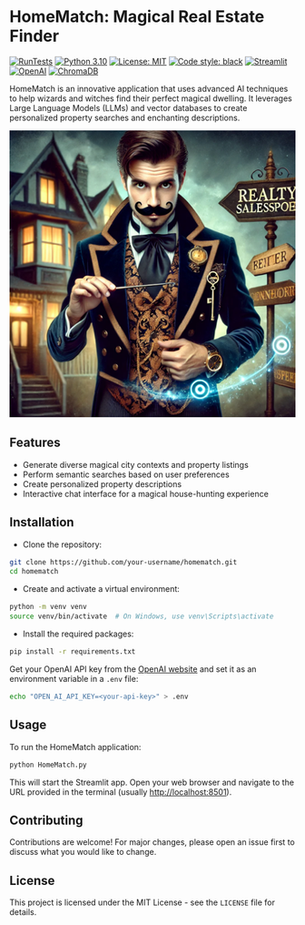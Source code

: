 # HomeMatch: Magical Real Estate Finder

[![RunTests](https://github.com/leonvanbokhorst/HomeMatch-for-Wizards/actions/workflows/python-app.yml/badge.svg)](https://github.com/leonvanbokhorst/HomeMatch-for-Wizards/actions/workflows/python-app.yml)
[![Python 3.10](https://img.shields.io/badge/python-3.10-blue.svg)](https://www.python.org/downloads/release/python-3100/)
[![License: MIT](https://img.shields.io/badge/License-MIT-yellow.svg)](https://opensource.org/licenses/MIT)
[![Code style: black](https://img.shields.io/badge/code%20style-black-000000.svg)](https://github.com/psf/black)
[![Streamlit](https://static.streamlit.io/badges/streamlit_badge_black_white.svg)](https://share.streamlit.io/leonvanbokhorst/homematch/main/HomeMatch.py)
[![OpenAI](https://img.shields.io/badge/OpenAI-API-08B9D1.svg)](https://platform.openai.com/docs/guides/)
[![ChromaDB](https://img.shields.io/badge/ChromaDB-local-08B9D1.svg)](https://chromadb.com/docs/guides/)

HomeMatch is an innovative application that uses advanced AI techniques to help wizards and witches find their perfect magical dwelling. It leverages Large Language Models (LLMs) and vector databases to create personalized property searches and enchanting descriptions.

![Mr. Sneekers](homematch-sneaky-salesperson.webp)

## Features

- Generate diverse magical city contexts and property listings
- Perform semantic searches based on user preferences
- Create personalized property descriptions
- Interactive chat interface for a magical house-hunting experience

## Installation

- Clone the repository:

```bash
git clone https://github.com/your-username/homematch.git
cd homematch
```

- Create and activate a virtual environment:

```bash
python -m venv venv
source venv/bin/activate  # On Windows, use venv\Scripts\activate
```

- Install the required packages:

```bash
pip install -r requirements.txt
```

Get your OpenAI API key from the [OpenAI website](https://platform.openai.com/account/api-keys) and set it as an environment variable in a `.env` file:

```bash
echo "OPEN_AI_API_KEY=<your-api-key>" > .env
```

## Usage

To run the HomeMatch application:

```bash
python HomeMatch.py
```

This will start the Streamlit app. Open your web browser and navigate to the URL provided in the terminal (usually <http://localhost:8501>).

## Contributing

Contributions are welcome! For major changes, please open an issue first to discuss what you would like to change.

## License

This project is licensed under the MIT License - see the `LICENSE` file for details.
